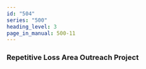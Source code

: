 ```yaml
---
id: "504"
series: "500"
heading_level: 3
page_in_manual: 500-11
---
```


### Repetitive Loss Area Outreach Project